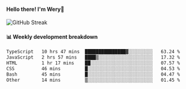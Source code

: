 #### Hello there! I'm Wery👋


![GitHub Streak](https://github-readme-streak-stats.herokuapp.com/?user=weryzebra-yue&theme=swift&hide_border=false&include_all_commits=true)



#### 📊 Weekly development breakdown
<!--START_SECTION:waka-->

```txt
TypeScript   10 hrs 47 mins  ███████████████▓░░░░░░░░░   63.24 %
JavaScript   2 hrs 57 mins   ████▒░░░░░░░░░░░░░░░░░░░░   17.32 %
HTML         1 hr 17 mins    ██░░░░░░░░░░░░░░░░░░░░░░░   07.57 %
CSS          46 mins         █░░░░░░░░░░░░░░░░░░░░░░░░   04.53 %
Bash         45 mins         █░░░░░░░░░░░░░░░░░░░░░░░░   04.47 %
Other        14 mins         ▒░░░░░░░░░░░░░░░░░░░░░░░░   01.45 %
```

<!--END_SECTION:waka-->
